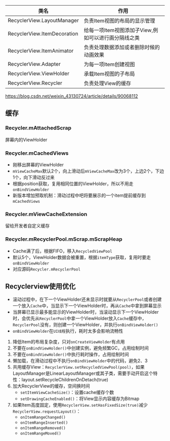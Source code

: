 类名 | 作用
--- | ---
RecyclerView.LayoutManager | 负责Item视图的布局的显示管理
RecyclerView.ItemDecoration | 给每一项Item视图添加子View,例如可以进行画分隔线之类
RecyclerView.ItemAnimator | 负责处理数据添加或者删除时候的动画效果
RecyclerView.Adapter | 为每一项Item创建视图
RecyclerView.ViewHolder | 承载Item视图的子布局
RecyclerView.Recycler | 负责处理View的缓存

https://blog.csdn.net/weixin_43130724/article/details/90068112

## 缓存
### Recycler.mAttachedScrap
屏幕内的ViewHolder

### Recycler.mCachedViews
* 刚移出屏幕的ViewHolder
* `mViewCacheMax`默认2个，向上滑动后`mViewCacheMax`改为3个，上边2个，下边1个，向下滑动反过来
* 根据position获取，复用相同位置的ViewHolder，所以不用走`onBindViewHolder`
* 新版本增加预取机制：滑动过程中吧将要展示的一个item提前缓存到`mCachedViews`

### Recycler.mViewCacheExtension
留给开发者自定义缓存

### Recycler.mRecyclerPool.mScrap.mScrapHeap
* Cache满了后，根据FIFO，移入`RecycledViewPool`
* 默认5个，ViewHolder数据会被重置，根据`itemType`获取，复用时要走`onBindViewHolder`
* 对应源码`Recycler.mRecyclerPool`

## Recyclerview使用优化
* 滚动过程中，在下一个ViewHolder还未显示时就要从`RecyclerPool`或者创建一个放入`Cache`中，当显示下一个ViewHolder时，再从`Cache`中拿到屏幕显示
* 当屏幕已显示最多能显示的ViewHolder时，当滚动显示下一个ViewHolder时，会优先从`RecyclerPool`中拿一个ViewHolder放入`Cache`缓存中，`RecyclerPool`没有，则创建一个ViewHolder，并执行`onBindViewHolder()`
* `onBindViewHolder`在`UI线程`执行，耗时太多会影响流畅性
1. 降低Item的布局复杂度，只对`onCreateViewHolder`有点用
2. 不要在`onBindViewHolder()`中创建实例，避免频繁GC，占用绘制时间
3. 不要在`onBindViewHolder()`中执行耗时操作，占用绘制时间
4. 懒加载，在滑动过程中不执行`onBindViewHolder`中的代码，避免2、3
5. 共用缓存View：`RecyclerView.setRecycledViewPool(pool)`，如果LayoutManager是LinearLayoutManager或其子类，需要手动开启这个特性：layout.setRecycleChildrenOnDetach(true)
6. 加大RecyclerView的缓存，空间换时间
	* `setItemViewCacheSize()`：设置cache缓存个数
	* `setDrawingCacheEnabled()`：将View显示内容缓存为Bitmap
7. 如果Item高度固定，使用`RecyclerView.setHasFixedSize(true)`减少`RecyclerView.requestLayout()`：
	* `onItemRangeChanged()`
	* `onItemRangeInserted()`
	* `onItemRangeRemoved()`
	* `onItemRangeMoved()`
